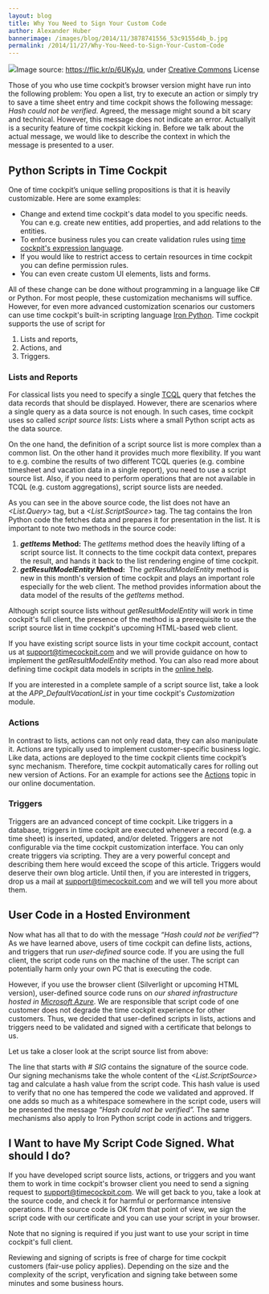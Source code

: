 ```yaml
---
layout: blog
title: Why You Need to Sign Your Custom Code
author: Alexander Huber
bannerimage: /images/blog/2014/11/3878741556_53c9155d4b_b.jpg
permalink: /2014/11/27/Why-You-Need-to-Sign-Your-Custom-Code
---
```


<div class="imageCaption" xmlns="http://www.w3.org/1999/xhtml">
  <img src="{{site.baseurl}}images/blog/2014/11/3878741556_53c9155d4b_b.jpg" />Image source: <a href="https://flic.kr/p/6UKyJq" target="_blank">https://flic.kr/p/6UKyJq</a>, under <a href="https://creativecommons.org/licenses/by/2.0/" target="_blank">Creative Commons</a> License</div><p xmlns="http://www.w3.org/1999/xhtml">Those of you who use time cockpit’s browser version might have run into the following problem: You open a list, try to execute an action or simply try to save a time sheet entry and time cockpit shows the following message: <em>Hash could not be verified</em>. Agreed, the message might sound a bit scary and technical. However, this message does not indicate an error. Actuallyit is a security feature of time cockpit kicking in. Before we talk about the actual message, we would like to describe the context in which the message is presented to a user.</p><h2 xmlns="http://www.w3.org/1999/xhtml">Python Scripts in Time Cockpit</h2><p xmlns="http://www.w3.org/1999/xhtml">One of time cockpit’s unique selling propositions is that it is heavily customizable. Here are some examples:</p><ul xmlns="http://www.w3.org/1999/xhtml">
  <li>Change and extend time cockpit's data model to you specific needs. You can e.g. create new entities, add properties, and add relations to the entities.</li>
  <li>To enforce business rules you can create validation rules using <a href="http://help.timecockpit.com/?topic=html/28e3e0bd-6bd7-4435-930b-69671817bf95.htm" target="_blank">time cockpit's expression language</a>.</li>
  <li>If you would like to restrict access to certain resources in time cockpit you can define permission rules.</li>
  <li>You can even create custom UI elements, lists and forms.</li>
</ul><p xmlns="http://www.w3.org/1999/xhtml">All of these change can be done without programming in a language like C# or Python. For most people, these customization mechanisms will suffice. However, for even more advanced customization scenarios our customers can use time cockpit's built-in scripting language <a href="http://help.timecockpit.com/?topic=html/c20d94e9-97dc-48a8-9171-fd3bb70dad86.htm" target="_blank">Iron Python</a>. Time cockpit supports the use of script for</p><ol xmlns="http://www.w3.org/1999/xhtml">
  <li>Lists and reports,</li>
  <li>Actions, and</li>
  <li>Triggers.</li>
</ol><h3 xmlns="http://www.w3.org/1999/xhtml">Lists and Reports</h3><p xmlns="http://www.w3.org/1999/xhtml">For classical lists you need to specify a single <a href="http://help.timecockpit.com/?topic=html/a7465f29-c739-4a14-bf5b-09821133dd9a.htm" target="_blank">TCQL</a> query that fetches the data records that should be displayed. However, there are scenarios where a single query as a data source is not enough. In such cases, time cockpit uses so called <em>script source lists</em>: Lists where a small Python script acts as the data source.</p><p xmlns="http://www.w3.org/1999/xhtml">On the one hand, the definition of a script source list is more complex than a common list. On the other hand it provides much more flexibility. If you want to e.g. combine the results of two different TCQL queries (e.g. combine timesheet and vacation data in a single report), you need to use a script source list. Also, if you need to perform operations that are not available in TCQL (e.g. custom aggregations), script source lists are needed.</p><f:function name="Composite.Web.Html.SyntaxHighlighter" xmlns:f="http://www.composite.net/ns/function/1.0">
  <f:param name="SourceCode" value="&lt;List AllowDelete=&quot;True&quot; AllowEdit=&quot;True&quot; EditModelEntityName=&quot;APP_Vacation&quot; EditProperty=&quot;VacationUuid&quot; xmlns=&quot;clr-namespace:TimeCockpit.Data.DataModel.View;assembly=TimeCockpit.Data&quot; xmlns:p=&quot;http://www.timecockpit.com/2009/ui/controls&quot; xmlns:sys=&quot;clr-namespace:System;assembly=mscorlib&quot;&gt;&#xA;&#x9;&lt;List.ScriptSource&gt;&#xA;&#x9;&#x9;&lt;sys:String xml:space=&quot;preserve&quot;&gt;&#xA;clr.AddReference(&quot;System.Core&quot;)&#xA;import System&#xA;clr.ImportExtensions(System.Linq)&#xA;&#xA;def getResultModelEntity(context):&#xA;&#x9;entity = ModelEntity({ &quot;Name&quot;: &quot;Result&quot; })&#xA;&#x9;entity.Properties.Add(GuidProperty({ &quot;Name&quot;: &quot;VacationUuid&quot; }))&#xA;&#x9;...&#x9;&#xA;&#x9;return entity&#xA;&#xA;def getItems(context, queryParameters):&#xA;&#x9;clr.AddReference(&quot;TimeCockpit.Programmability&quot;)&#xA;&#x9;from TimeCockpit.Programmability.Functions import Constants&#xA;&#x9;from System import Version, String&#xA;&#x9;version = clr.GetClrType(Constants).Assembly.GetName().Version&#xA;&#x9;recent = (version &gt;= Version(1, 18, 0, 0) or version == Version(0, 0, 0, 0))&#xA;&#xA;&#x9;# fetch data from DB&#xA;&#x9;&#xA;&#x9;return vacation.Concat(vacationEntitlement).OrderBy(lambda t: t.EndTime).Cast[EntityObject]()&#xA;   &#xA;# SIG 77619404EF9B1418136698A70545893B739EB6C3 n5gegpq6s43qGYsIIUhEcU7ONwtbsY85dJHrrR80E/2vtgEdtt3CSnjOtd2BXdQFvFiquQMYheDXxyIAQ96R3rsdH5Xd6ccqYdgs1ZNeqQBsUrDuiHLKjYZ1h+9Js9+hWBqwRKLUd/WQTDO0JNq8r7vqwurfunU1BkMVmkdj4V+67rpJgjt4fBOcngKzT36ZUyAoSDu9EgrtSEmttxilH26TRT7CQTydnqVVzuQGvD0SB4hO4cM+6O94lXPgqj3LSAQt7me/4oC6+WH/553WBZYC88oIAytFakkHsolvBjBx/6frFU0xyDMgeRcB6O+tjCfXVXUMk7ps5VvDObGOgA==&lt;/sys:String&gt;&#xA;&#x9;&lt;/List.ScriptSource&gt;&#xA;&#x9;&lt;BoundCell Content=&quot;=Current.UserDetailName&quot; Header=&quot;=:FriendlyName('APP_UserDetail')&quot; /&gt;&#xA;&#x9;...&#xA;&lt;/List&gt;" />
  <f:param name="CodeType" value="xml" />
</f:function><p xmlns="http://www.w3.org/1999/xhtml">As you can see in the above source code, the list does not have an <em>&lt;List.Query&gt;</em> tag, but a <em>&lt;List.ScriptSource&gt;</em> tag. The tag contains the Iron Python code the fetches data and prepares it for presentation in the list. It is important to note two methods in the source code:</p><ol xmlns="http://www.w3.org/1999/xhtml">
  <li>
    <strong>
      <em>getItems</em> Method:</strong> The <em>getItems</em> method does the heavily lifting of a script source list. It connects to the time cockpit data context, prepares the result, and hands it back to the list rendering engine of time cockpit.</li>
  <li>
    <strong>
      <em>getResultModelEntity</em> Method:</strong>  The <em>getResultModelEntity</em> method is new in this month's version of time cockpit and plays an important role especially for the web client. The method provides information about the data model of the results of the <em>getItems</em> method. </li>
</ol><p class="showcase" xmlns="http://www.w3.org/1999/xhtml">Although script source lists without <em>getResultModelEntity</em> will work in time cockpit's full client, the presence of the method is a prerequisite to use the script source list in time cockpit's upcoming HTML-based web client.</p><p xmlns="http://www.w3.org/1999/xhtml">If you have existing script source lists in your time cockpit account, contact us at <a href="mailto:support@timecockpit.com" target="_blank">support@timecockpit.com</a> and we will provide guidance on how to implement the <em>getResultModelEntity</em> method. You can also read more about defining time cockpit data models in scripts in the <a href="http://help.timecockpit.com/?topic=html/07396c38-8cb8-45da-a303-549bdf323fe9.htm" target="_blank">online help</a>.</p><p class="note" xmlns="http://www.w3.org/1999/xhtml">If you are interested in a complete sample of a script source list, take a look at the <em>APP_DefaultVacationList</em> in your time cockpit's <em>Customization</em> module. </p><h3 xmlns="http://www.w3.org/1999/xhtml">Actions</h3><p xmlns="http://www.w3.org/1999/xhtml">In contrast to lists, actions can not only read data, they can also manipulate it. Actions are typically used to implement customer-specific business logic. Like data, actions are deployed to the time cockpit clients time cockpit’s sync mechanism. Therefore, time cockpit automatically cares for rolling out new version of Actions. For an example for actions see the <a href="http://help.timecockpit.com/?topic=html/d11350b0-c965-47bf-8166-5ceda1541dee.htm" title="Actions" target="_blank">Actions</a> topic in our online documentation.</p><h3 xmlns="http://www.w3.org/1999/xhtml">Triggers</h3><p xmlns="http://www.w3.org/1999/xhtml">Triggers are an advanced concept of time cockpit. Like triggers in a database, triggers in time cockpit are executed whenever a record (e.g. a time sheet) is inserted, updated, and/or deleted. Triggers are not configurable via the time cockpit customization interface. You can only create triggers via scripting. They are a very powerful concept and describing them here would exceed the scope of this article. Triggers would deserve their own blog article. Until then, if you are interested in triggers, drop us a mail at <a href="mailto:support@timecockpit.com">support@timecockpit.com</a> and we will tell you more about them. </p><h2 xmlns="http://www.w3.org/1999/xhtml">User Code in a Hosted Environment</h2><p xmlns="http://www.w3.org/1999/xhtml">Now what has all that to do with the message <em>“Hash could not be verified”</em>? As we have learned above, users of time cockpit can define lists, actions, and triggers that run <em>user-defined</em> source code. If you are using the full client, the script code runs on the machine of the user. The script can potentially harm only your own PC that is executing the code.</p><p xmlns="http://www.w3.org/1999/xhtml">However, if you use the browser client (Silverlight or upcoming HTML version), user-defined source code runs on <em>our shared infrastructure hosted in <a href="https://azure.microsoft.com" target="_blank">Microsoft Azure</a></em>. We are responsible that script code of one customer does not degrade the time cockpit experience for other customers. Thus, we decided that user-defined scripts in lists, actions and triggers need to be validated and signed with a certificate that belongs to us.</p><p xmlns="http://www.w3.org/1999/xhtml">Let us take a closer look at the script source list from above:</p><f:function name="Composite.Web.Html.SyntaxHighlighter" xmlns:f="http://www.composite.net/ns/function/1.0">
  <f:param name="SourceCode" value="&lt;List AllowDelete=&quot;True&quot; AllowEdit=&quot;True&quot; EditModelEntityName=&quot;APP_Vacation&quot; EditProperty=&quot;VacationUuid&quot; xmlns=&quot;clr-namespace:TimeCockpit.Data.DataModel.View;assembly=TimeCockpit.Data&quot; xmlns:p=&quot;http://www.timecockpit.com/2009/ui/controls&quot; xmlns:sys=&quot;clr-namespace:System;assembly=mscorlib&quot;&gt;&#xA;&#x9;&lt;List.ScriptSource&gt;&#xA;&#x9;&#x9;&lt;sys:String xml:space=&quot;preserve&quot;&gt;&#xA;...&#xA;   &#xA;# SIG 77619404EF9B1418136698A70545893B739EB6C3 n5gegpq6s43qGYsIIUhEcU7ONwtbsY85dJHrrR80E/2vtgEdtt3CSnjOtd2BXdQFvFiquQMYheDXxyIAQ96R3rsdH5Xd6ccqYdgs1ZNeqQBsUrDuiHLKjYZ1h+9Js9+hWBqwRKLUd/WQTDO0JNq8r7vqwurfunU1BkMVmkdj4V+67rpJgjt4fBOcngKzT36ZUyAoSDu9EgrtSEmttxilH26TRT7CQTydnqVVzuQGvD0SB4hO4cM+6O94lXPgqj3LSAQt7me/4oC6+WH/553WBZYC88oIAytFakkHsolvBjBx/6frFU0xyDMgeRcB6O+tjCfXVXUMk7ps5VvDObGOgA==&lt;/sys:String&gt;&#xA;&#x9;&lt;/List.ScriptSource&gt;&#xA;&#x9;...&#xA;&lt;/List&gt;" />
  <f:param name="CodeType" value="xml" />
</f:function><p xmlns="http://www.w3.org/1999/xhtml">The line that starts with <em># SIG</em> contains the signature of the source code. Our signing mechanisms take the whole content of the <em>&lt;List.ScriptSource&gt;</em> tag and calculate a hash value from the script code. This hash value is used to verify that no one has tempered the code we validated and approved. If one adds so much as a whitespace somewhere in the script code, users will be presented the message <em>“Hash could not be verified”.</em> The same mechanisms also apply to Iron Python script code in actions and triggers.</p><h2 xmlns="http://www.w3.org/1999/xhtml">I Want to have My Script Code Signed. What should I do?</h2><p xmlns="http://www.w3.org/1999/xhtml">If you have developed script source lists, actions, or triggers and you want them to work in time cockpit's browser client you need to send a signing request to <a href="mailto:support@timecockpit.com">support@timecockpit.com</a>. We will get back to you, take a look at the source code, and check it for harmful or performance intensive operations. If the source code is OK from that point of view, we sign the script code with our certificate and you can use your script in your browser.</p><p class="showcase" xmlns="http://www.w3.org/1999/xhtml">Note that no signing is required if you just want to use your script in time cockpit's full client.</p><p xmlns="http://www.w3.org/1999/xhtml">Reviewing and signing of scripts is free of charge for time cockpit customers (fair-use policy applies). Depending on the size and the complexity of the script, veryfication and signing take between some minutes and some business hours.</p>